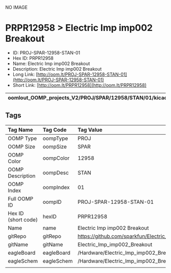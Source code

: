 


  
NO IMAGE  
# PRPR12958 > Electric Imp imp002 Breakout

- ID: PROJ-SPAR-12958-STAN-01
- Hex ID: PRPR12958
- Name: Electric Imp imp002 Breakout
- Description: Electric Imp imp002 Breakout
- Long Link: [http://oom.lt/PROJ-SPAR-12958-STAN-01](http://oom.lt/PROJ-SPAR-12958-STAN-01)
- Short Link: [http://oom.lt/PRPR12958](http://oom.lt/PRPR12958)
  

|oomlout_OOMP_projects_V2/PROJ/SPAR/12958/STAN/01/kicadPcb3dFront.png|oomlout_OOMP_projects_V2/PROJ/SPAR/12958/STAN/01/kicadPcb3dBack.png|oomlout_OOMP_projects_V2/PROJ/SPAR/12958/STAN/01/kicadPcb3d.png||
| :---: | :---: | :---: | :---: |

## Tags
  

|Tag Name|Tag Code|Tag Value|
| :--- | :--- | :--- |
|OOMP Type|oompType|PROJ|
|OOMP Size|oompSize|SPAR|
|OOMP Color|oompColor|12958|
|OOMP Description|oompDesc|STAN|
|OOMP Index|oompIndex|01|
|Full OOMP ID|oompID|PROJ-SPAR-12958-STAN-01|
|Hex ID (short code)|hexID|PRPR12958|
|Name|name|Electric Imp imp002 Breakout|
|gitRepo|gitRepo|https://github.com/sparkfun/Electric_Imp_imp002_Breakout|
|gitName|gitName|Electric_Imp_imp002_Breakout|
|eagleBoard|eagleBoard|/Hardware/Electric_Imp_imp002_Breakout.brd|
|eagleSchem|eagleSchem|/Hardware/Electric_Imp_imp002_Breakout.sch|
||||
